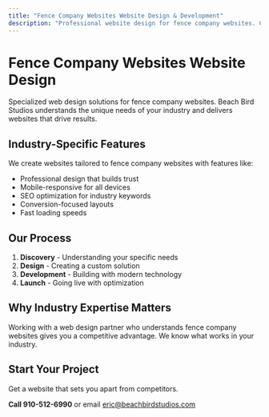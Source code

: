 ```yaml
---
title: "Fence Company Websites Website Design & Development"
description: "Professional website design for fence company websites. Custom solutions tailored to your industry needs."
---
```


# Fence Company Websites Website Design

Specialized web design solutions for fence company websites. Beach Bird Studios understands the unique needs of your industry and delivers websites that drive results.

## Industry-Specific Features

We create websites tailored to fence company websites with features like:

- Professional design that builds trust
- Mobile-responsive for all devices
- SEO optimization for industry keywords
- Conversion-focused layouts
- Fast loading speeds

## Our Process

1. **Discovery** - Understanding your specific needs
2. **Design** - Creating a custom solution
3. **Development** - Building with modern technology
4. **Launch** - Going live with optimization

## Why Industry Expertise Matters

Working with a web design partner who understands fence company websites gives you a competitive advantage. We know what works in your industry.

## Start Your Project

Get a website that sets you apart from competitors.

**Call 910-512-6990** or email eric@beachbirdstudios.com
